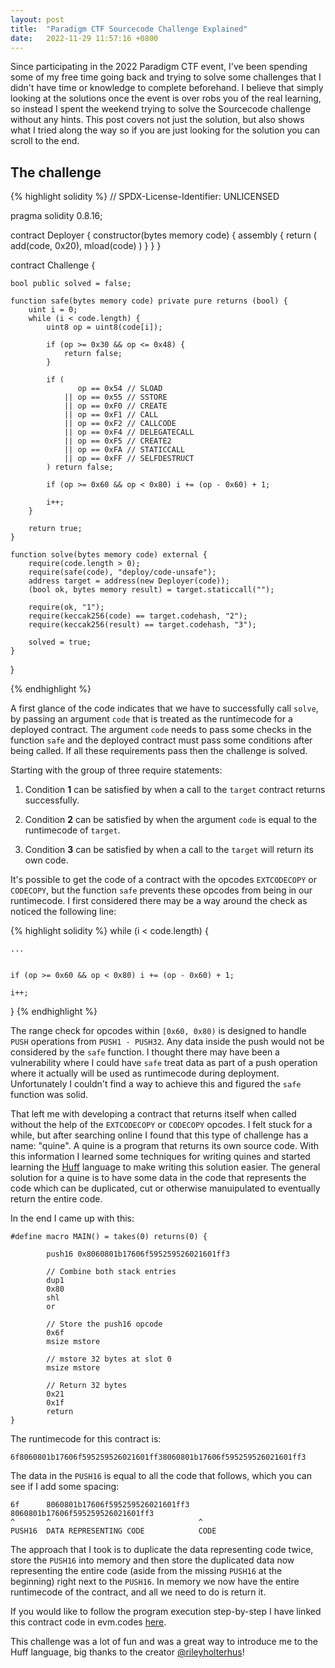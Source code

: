 ```yaml
---
layout: post
title:  "Paradigm CTF Sourcecode Challenge Explained"
date:   2022-11-29 11:57:16 +0800
---
```


Since participating in the 2022 Paradigm CTF event, I've been spending some of my free time going back and trying to solve some challenges that I didn't have time or knowledge to complete beforehand. I believe that simply looking at the solutions once the event is over robs you of the real learning, so instead I spent the weekend trying to solve the Sourcecode challenge without any hints. This post covers not just the solution, but also shows what I tried along the way so if you are just looking for the solution you can scroll to the end.

## The challenge

{% highlight solidity %}
// SPDX-License-Identifier: UNLICENSED

pragma solidity 0.8.16;

contract Deployer {
    constructor(bytes memory code) {
        assembly {
            return (
                add(code, 0x20),
                mload(code)
            )
        }
    }
}

contract Challenge {

    bool public solved = false;

    function safe(bytes memory code) private pure returns (bool) {
        uint i = 0;
        while (i < code.length) {
            uint8 op = uint8(code[i]);

            if (op >= 0x30 && op <= 0x48) {
                return false;
            }

            if (
                   op == 0x54 // SLOAD
                || op == 0x55 // SSTORE
                || op == 0xF0 // CREATE
                || op == 0xF1 // CALL
                || op == 0xF2 // CALLCODE
                || op == 0xF4 // DELEGATECALL
                || op == 0xF5 // CREATE2
                || op == 0xFA // STATICCALL
                || op == 0xFF // SELFDESTRUCT
            ) return false;
            
            if (op >= 0x60 && op < 0x80) i += (op - 0x60) + 1;
            
            i++;
        }
        
        return true;
    }

    function solve(bytes memory code) external {
        require(code.length > 0);
        require(safe(code), "deploy/code-unsafe");
        address target = address(new Deployer(code));
        (bool ok, bytes memory result) = target.staticcall("");

        require(ok, "1");
        require(keccak256(code) == target.codehash, "2");
        require(keccak256(result) == target.codehash, "3");

        solved = true;
    }
}

{% endhighlight %}

A first glance of the code indicates that we have to successfully call `solve`, by passing an argument `code` that is treated as the runtimecode for a deployed contract. The argument `code` needs to pass some checks in the function `safe` and the deployed contract must pass some conditions after being called. If all these requirements pass then the challenge is solved.

Starting with the group of three require statements:

1. Condition **1** can be satisfied by when a call to the `target` contract returns successfully.

2. Condition **2** can be satisfied by when the argument `code` is equal to the runtimecode of `target`.

3. Condition **3** can be satisfied by when a call to the `target` will return its own code.

It's possible to get the code of a contract with the opcodes `EXTCODECOPY` or `CODECOPY`, but the function `safe` prevents these opcodes from being in our runtimecode. I first considered there may be a way around the check as noticed the following line:

{% highlight solidity %}
while (i < code.length) {

	...

            
	if (op >= 0x60 && op < 0x80) i += (op - 0x60) + 1;

	i++;
}
{% endhighlight %}

The range check for opcodes within `[0x60, 0x80)` is designed to handle `PUSH` operations from `PUSH1 - PUSH32`. Any data inside the push would not be considered by the `safe` function. I thought there may have been a vulnerability where I could have `safe` treat data as part of a push operation where it actually will be used as runtimecode during deployment. Unfortunately I couldn't find a way to achieve this and figured the `safe` function was solid.

That left me with developing a contract that returns itself when called without the help of the `EXTCODECOPY` or `CODECOPY` opcodes. I felt stuck for a while, but after searching online I found that this type of challenge has a name: "quine". A quine is a program that returns its own source code. With this information I learned some techniques for writing quines and started learning the [Huff](https://huff.sh/) language to make writing this solution easier. The general solution for a quine is to have some data in the code that represents the code which can be duplicated, cut or otherwise manuipulated to eventually return the entire code. 

In the end I came up with this:

```
#define macro MAIN() = takes(0) returns(0) {

        push16 0x8060801b17606f595259526021601ff3

        // Combine both stack entries
        dup1
        0x80
        shl
        or

        // Store the push16 opcode
        0x6f
        msize mstore

        // mstore 32 bytes at slot 0
        msize mstore

        // Return 32 bytes
        0x21
        0x1f
        return
}
```

The runtimecode for this contract is: 

```
6f8060801b17606f595259526021601ff38060801b17606f595259526021601ff3
```

The data in the `PUSH16` is equal to all the code that follows, which you can see if I add some spacing:


```
6f      8060801b17606f595259526021601ff3  8060801b17606f595259526021601ff3
^       ^                                 ^
PUSH16  DATA REPRESENTING CODE            CODE
```

The approach that I took is to duplicate the data representing code twice, store the `PUSH16` into memory and then store the duplicated data now representing the entire code (aside from the missing `PUSH16` at the beginning) right next to the `PUSH16`. In memory we now have the entire runtimecode of the contract, and all we need to do is return it.

If you would like to follow the program execution step-by-step I have linked this contract code in evm.codes [here](https://www.evm.codes/playground?fork=merge&unit=Wei&codeType=Bytecode&code='6f~~'~80z801b17z6fyyz21z1ff3z60y5952%01yz~_).

This challenge was a lot of fun and was a great way to introduce me to the Huff language, big thanks to the creator [@rileyholterhus](https://mobile.twitter.com/rileyholterhus)!

[jekyll-docs]: https://jekyllrb.com/docs/home
[jekyll-gh]:   https://github.com/jekyll/jekyll
[jekyll-talk]: https://talk.jekyllrb.com/
